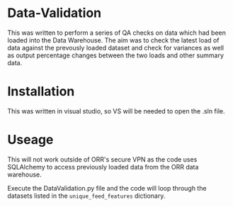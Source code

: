 # Data-Validation
 This was written to perform a series of QA checks on data which had been loaded into the Data Warehouse.  The aim was to check the latest load of data against the prevously loaded dataset and check for variances as well as output percentage changes between the two loads and other summary data.
 
 # Installation
 This was written in visual studio, so VS will be needed to open the .sln file.
 
 # Useage
 This will not work outside of ORR's secure VPN as the code uses SQLAlchemy to access previously loaded data from the ORR data warehouse.
 
 Execute the DataValidation.py file and the code will loop through the datasets listed in the `unique_feed_features` dictionary.
 

